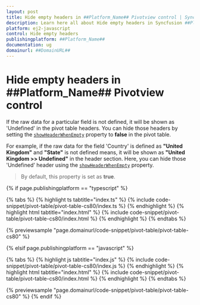 ```yaml
---
layout: post
title: Hide empty headers in ##Platform_Name## Pivotview control | Syncfusion
description: Learn here all about Hide empty headers in Syncfusion ##Platform_Name## Pivotview control of Syncfusion Essential JS 2 and more.
platform: ej2-javascript
control: Hide empty headers 
publishingplatform: ##Platform_Name##
documentation: ug
domainurl: ##DomainURL##
---
```


# Hide empty headers in ##Platform_Name## Pivotview control

If the raw data for a particular field is not defined, it will be shown as 'Undefined' in the pivot table headers. You can hide those headers by setting the [`showHeaderWhenEmpty`](https://ej2.syncfusion.com/documentation/api/pivotview/dataSourceSettingsModel/#showheaderwhenempty) property to **false** in the pivot table.

For example, if the raw data for the field 'Country' is defined as **"United Kingdom"** and **"State"** is not defined means, it will be shown as **"United Kingdom >> Undefined"** in the header section. Here, you can hide those 'Undefined' header using the [`showHeaderWhenEmpty`](https://ej2.syncfusion.com/documentation/api/pivotview/dataSourceSettingsModel/#showheaderwhenempty) property.

> By default, this property is set as **true**.

{% if page.publishingplatform == "typescript" %}

 {% tabs %}
{% highlight ts tabtitle="index.ts" %}
{% include code-snippet/pivot-table/pivot-table-cs80/index.ts %}
{% endhighlight %}
{% highlight html tabtitle="index.html" %}
{% include code-snippet/pivot-table/pivot-table-cs80/index.html %}
{% endhighlight %}
{% endtabs %}
        
{% previewsample "page.domainurl/code-snippet/pivot-table/pivot-table-cs80" %}

{% elsif page.publishingplatform == "javascript" %}

{% tabs %}
{% highlight js tabtitle="index.js" %}
{% include code-snippet/pivot-table/pivot-table-cs80/index.js %}
{% endhighlight %}
{% highlight html tabtitle="index.html" %}
{% include code-snippet/pivot-table/pivot-table-cs80/index.html %}
{% endhighlight %}
{% endtabs %}

{% previewsample "page.domainurl/code-snippet/pivot-table/pivot-table-cs80" %}
{% endif %}
